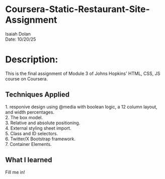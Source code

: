 # Coursera-Static-Restaurant-Site-Assignment

Isaiah Dolan <br>
Date: 10/20/25<br>

<h1>Description:<br></h1> 
This is the final assignment of Module 3 of Johns Hopkins' HTML, CSS, JS course on Coursera. 

<h2>Techniques Applied</h2>
1. responive design using @media with boolean logic, a 12 column layout, and width percentages.<br> 
2. The box model.<br> 
3. Relative and absolute positioning.<br>
4. External styling sheet import.<br>
5. Class and ID selectors.<br>
6. Twitter/X Bootstrap framework.<br>
7. Container Elements.<br>

<h2>What I learned</h2>
Fill me in! 